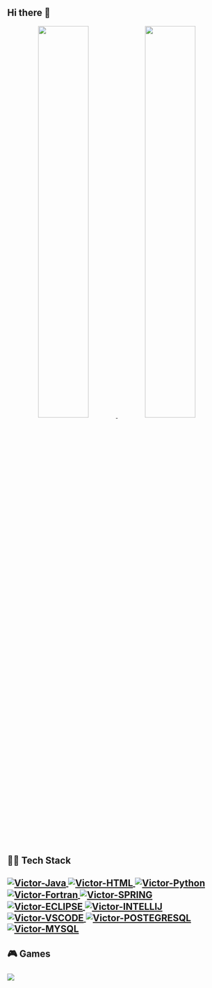 <h2 align="left">Hi there 👋</h2>

<div align="center">
  <a href="https://github.com/vtvictor">
  <img width="48%" src="https://github-readme-stats.vercel.app/api?username=vtvictor&show_icons=true&theme=dracula&include_all_commits=true&count_private=true"/>
  <img width="48%" src="https://github-readme-stats.vercel.app/api/top-langs/?username=vtvictor&layout=compact&langs_count=7&theme=dracula"/>
</div>
  </a>


##
<h2 align="left"> 👩‍💻 Tech Stack 
<div style="display: inline_block"><br>
  <a href="https://github.com/vtvictor">
   <img align="center" alt="Victor-Java" src="https://img.shields.io/badge/Java-ED8B00?style=for-the-badge&logo=java&logoColor=white">
   <img align="center" alt="Victor-HTML" src="https://img.shields.io/badge/HTML-239120?style=for-the-badge&logo=html5&logoColor=white">
   <img align="center" alt="Victor-Python" src="https://img.shields.io/badge/Python-3776AB?style=for-the-badge&logo=python&logoColor=white">
   <img align="center" alt="Victor-Fortran" src="https://img.shields.io/badge/Fortran-%23734F96.svg?style=for-the-badge&logo=fortran&logoColor=white">
   <img align="center" alt="Victor-SPRING" src="https://img.shields.io/badge/Spring-6DB33F?style=for-the-badge&logo=spring&logoColor=white">
   <img align="center" alt="Victor-ECLIPSE" src="https://img.shields.io/badge/Eclipse-2C2255?style=for-the-badge&logo=eclipse&logoColor=white">
   <img align="center" alt="Victor-INTELLIJ" src="https://img.shields.io/badge/IntelliJ_IDEA-000000.svg?style=for-the-badge&logo=intellij-idea&logoColor=white">
   <img align="center" alt="Victor-VSCODE" src="https://img.shields.io/badge/Visual_Studio_Code-0078D4?style=for-the-badge&logo=visual%20studio%20code&logoColor=white">
   <img align="center" alt="Victor-POSTEGRESQL" src="https://img.shields.io/badge/PostgreSQL-316192?style=for-the-badge&logo=postgresql&logoColor=white">
   <img align="center" alt="Victor-MYSQL" src="https://img.shields.io/badge/MySQL-005C84?style=for-the-badge&logo=mysql&logoColor=white">
  </h2>
  </a>

</div>


<h2 align="left"> 🎮 Games 
<div style="display: inline_block"><br>
  <a href="https://steamcommunity.com/id/whoisvtx" target="_blank"><img src="https://img.shields.io/badge/Steam-000000?style=for-the-badge&logo=steam&logoColor=white" target="_blank">
  </h2>
  </a>
</div>
